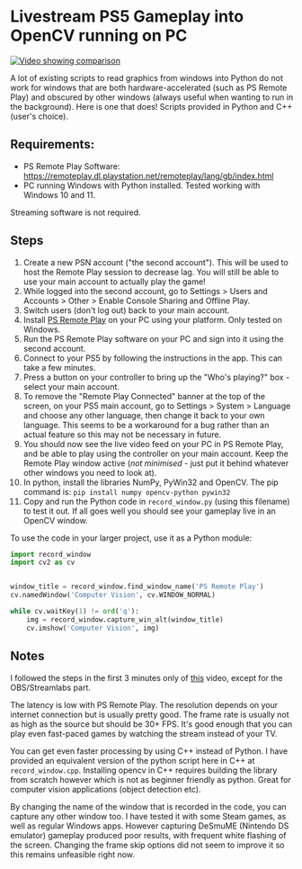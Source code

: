 # Livestream PS5 Gameplay into OpenCV running on PC

[![Video showing comparison](https://img.youtube.com/vi/aPd2FjGM-Uk/maxresdefault.jpg)](https://www.youtube.com/watch?v=aPd2FjGM-Uk)

A lot of existing scripts to read graphics from windows into Python do not work for windows that are both hardware-accelerated (such as PS Remote Play) and obscured by other windows (always useful when wanting to run in the background). Here is one that does! Scripts provided in Python and C++ (user's choice).

## Requirements:

- PS Remote Play Software: https://remoteplay.dl.playstation.net/remoteplay/lang/gb/index.html
- PC running Windows with Python installed. Tested working with Windows 10 and 11.

Streaming software is not required.

## Steps

1. Create a new PSN account ("the second account"). This will be used to host the Remote Play session to decrease lag. You will still be able to use your main account to actually play the game!
2. While logged into the second account, go to Settings > Users and Accounts > Other > Enable Console Sharing and Offline Play.
3. Switch users (don't log out) back to your main account.
4. Install [PS Remote Play](https://remoteplay.dl.playstation.net/remoteplay/lang/gb/index.html) on your PC using your platform. Only tested on Windows.
5. Run the PS Remote Play software on your PC and sign into it using the second account.
6. Connect to your PS5 by following the instructions in the app. This can take a few minutes.
7. Press a button on your controller to bring up the "Who's playing?" box - select your main account.
8. To remove the "Remote Play Connected" banner at the top of the screen, on your PS5 main account, go to Settings > System > Language and choose any other language, then change it back to your own language. This seems to be a workaround for a bug rather than an actual feature so this may not be necessary in future.
9. You should now see the live video feed on your PC in PS Remote Play, and be able to play using the controller on your main account. Keep the Remote Play window active (*not minimised* - just put it behind whatever other windows you need to look at).
10. In python, install the libraries NumPy, PyWin32 and OpenCV. The pip command is:
    `pip install numpy opencv-python pywin32`
11. Copy and run the Python code in `record_window.py` (using this filename) to test it out. If all goes well you should see your gameplay live in an OpenCV window.

To use the code in your larger project, use it as a Python module:

```python
import record_window
import cv2 as cv


window_title = record_window.find_window_name('PS Remote Play')
cv.namedWindow('Computer Vision', cv.WINDOW_NORMAL)

while cv.waitKey(1) != ord('q'):
    img = record_window.capture_win_alt(window_title)
    cv.imshow('Computer Vision', img)
```

## Notes

I followed the steps in the first 3 minutes only of [this](https://www.youtube.com/watch?v=cNBs8Wgelf0) video, except for the OBS/Streamlabs part.

The latency is low with PS Remote Play. The resolution depends on your internet connection but is usually pretty good. The frame rate is usually not as high as the source but should be 30+ FPS. It's good enough that you can play even fast-paced games by watching the stream instead of your TV.

You can get even faster processing by using C++ instead of Python. I have provided an equivalent version of the python script here in C++ at `record_window.cpp`. Installing opencv in C++ requires building the library from scratch however which is not as beginner friendly as python. Great for computer vision applications (object detection etc).

By changing the name of the window that is recorded in the code, you can capture any other window too. I have tested it with some Steam games, as well as regular Windows apps. However capturing DeSmuME (Nintendo DS emulator) gameplay produced poor results, with frequent white flashing of the screen. Changing the frame skip options did not seem to improve it so this remains unfeasible right now.

